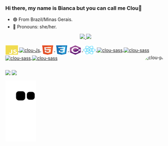 ### Hi there, my name is Bianca but you can call me Clou👾
- 🟢 From Brazil/Minas Gerais.
- 🔵 Pronouns: she/her.

<div align="center">
  <a href="https://github.com/Clousbi">
  <img height="150em" src="https://github-readme-stats.vercel.app/api?username=Clousbi&show_icons=true&theme=cobalt&include_all_commits=true&count_private=true"/>
  <img height="150em" src="https://github-readme-stats.vercel.app/api/top-langs/?username=Clousbi&layout=compact&langs_count=7&theme=cobalt"/>
</div>

<div style="display: inline_block"><br>
  <img align="center" alt="clou-Js" height="30" width="40" src="https://raw.githubusercontent.com/devicons/devicon/master/icons/javascript/javascript-plain.svg">
  <img align="center" alt="clou-Js" height="30" width="40" src="https://cdn.jsdelivr.net/gh/devicons/devicon/icons/typescript/typescript-original.svg">         
  <img align="center" alt="clou-HTML" height="30" width="40" src="https://raw.githubusercontent.com/devicons/devicon/master/icons/html5/html5-original.svg">
  <img align="center" alt="clou-CSS" height="30" width="40" src="https://raw.githubusercontent.com/devicons/devicon/master/icons/css3/css3-original.svg">
  <img align="center" alt="clou-c#" height="30" width="40" src="https://raw.githubusercontent.com/devicons/devicon/master/icons/csharp/csharp-original.svg">
  <img align="center" alt="clou-React" height="30" width="40" src="https://raw.githubusercontent.com/devicons/devicon/master/icons/react/react-original.svg">
<img align="center" alt="clou-sass" height="30" width="40" src="https://cdn.jsdelivr.net/gh/devicons/devicon/icons/angularjs/angularjs-plain.svg">
<img align="center" alt="clou-sass" height="30" width="40" src="https://cdn.jsdelivr.net/gh/devicons/devicon/icons/ionic/ionic-original.svg">
 <img align="center" alt="clou-sass" height="30" width="40" src="https://cdn.jsdelivr.net/gh/devicons/devicon/icons/bootstrap/bootstrap-original.svg">
<img align="center" alt="clou-sass" height="30" width="40" src="https://cdn.jsdelivr.net/gh/devicons/devicon/icons/postgresql/postgresql-original.svg">
          
          
          
          
          
  <img align="right" alt="clou-pic" height="150" style="border-radius:50px;" src="https://cdn.discordapp.com/attachments/755948149683519509/946424345390096444/ezgif.com-gif-maker.gif">
</div>
  
  ##
  
<div>
   
  
  <a href = "mailto:bianca@arcoconsultoria.com"><img src="https://img.shields.io/badge/-Gmail-%23333?style=for-the-badge&logo=gmail&logoColor=white" target="_blank"></a>
  <a href="https://www.linkedin.com/in/biancamteixeira/" target="_blank"><img src="https://img.shields.io/badge/-LinkedIn-%230077B5?style=for-the-badge&logo=linkedin&logoColor=white" target="_blank"></a> 
</div>
  
   ![Snake animation](https://github.com/Clousbi/Clousbi/blob/output/github-contribution-grid-snake.svg)
